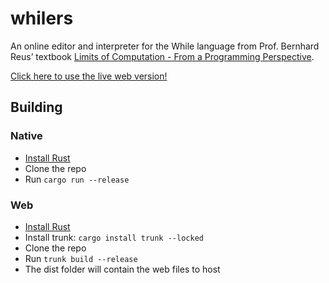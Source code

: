 # whilers

An online editor and interpreter for the While language from Prof. Bernhard Reus’ textbook [Limits of Computation - From a Programming Perspective](https://limits.bernhardreus.com/).

[Click here to use the live web version!](https://jakkos.net/whilers)

## Building

### Native
- [Install Rust](https://www.rust-lang.org/learn/get-started)
- Clone the repo
- Run `cargo run --release`

### Web
- [Install Rust](https://www.rust-lang.org/learn/get-started)
- Install trunk: `cargo install trunk --locked`
- Clone the repo
- Run `trunk build --release`
- The dist folder will contain the web files to host



